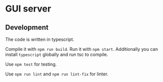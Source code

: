 # GUI server

## Development

The code is written in typescript.

Compile it with `npm run build`.
Run it with `npm start`.
Additionally you can install `typescript` globally and run tsc to compile.

Use `npm test` for testing.

Use `npm run lint` and `npm run lint-fix` for linter.